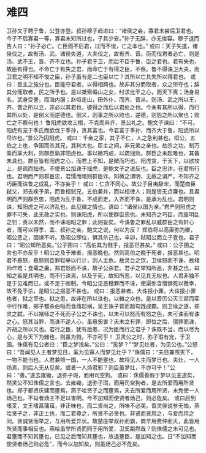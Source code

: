 # 难四
卫孙文子聘于鲁，公登亦登。叔孙穆子趋进曰：“诸侯之会，寡君未尝后卫君也。今子不后寡君一等，寡君未知所过也，子其少安。”孙子无辞，亦无悛容。穆子退而告人曰：“孙子必亡。亡臣而不后君，过而不悛，亡之本也。”
或曰：天子失道，诸侯伐之，故有汤、武。诸侯失道，大夫伐之，故有齐、晋。臣而伐君者必亡，则是汤、武不王，晋、齐不立也。孙子君于卫，而后不臣于鲁，臣之君也。君有失也，故臣有得也。不命亡于有失之君，而命亡于有得之臣，不察。鲁不得诛卫大夫，而卫君之明不知不悛之臣，孙子虽有是二也臣以亡？其所以亡其失所以得君也。
或曰：臣主之施分也。臣能夺君者，以得相踦也。故非其分而取者，众之所夺也；辞其分而取者，民之所予也。是以桀索崏山之女，纣求比干之心，而天下离；汤身易名，武身受詈，而海内服；赵咺走山，田外仆，而齐、晋从。则汤、武之所以王，齐、晋之所以立，非必以其君也，彼得之而后以君处之也。今未有其所以得，而行其所以处，是倒义而逆德也。倒义，则事之所以败也，逆德，则怨之所以聚也；败亡之不察何也！
鲁阳虎欲攻三桓，不克而奔齐，景公礼之。鲍文子谏曰：“不可。阳虎有宠于季氏而欲伐于季孙，贪其富也。今君富于季孙，而齐大于鲁，阳虎所以尽诈也。”景公乃囚阳虎。
或曰：千金之家，其子不仁，人之急利甚也。桓公，五伯之上也，争国而杀其兄，其利大也。臣主之间，非兄弟之亲也。劫杀之功，制万乘而享大利，则群臣孰非阳虎也。事以微巧成，以疏拙败。群臣之未起难也，其备未具也。群臣皆有阳虎之心，而君上不知，是微而巧也。阳虎贪，于天下，以欲攻上，是疏而拙也。不使景公加诛于拙虎，是鲍文子之说反也。臣之忠诈，在君所行也。君明而严则群臣忠，君懦而暗则群臣诈。知微之谓明，无赦之谓严。不知齐之巧臣而诛鲁之成乱，不亦妄乎！
或曰：仁贪不同心。故公子目夷辞宋，而楚商臣弑父，郑去疾予弟，而鲁桓弑兄，五伯兼并，而以桓律人；则是皆无贞廉也。且君明而严则群臣忠，阳虎为乱于鲁，不成而走，入齐而不诛，是承为乱也。君明则诛，知阳虎之可以济乱也，此见微之情也。语曰：“诸侯以国为亲。”君严则阳虎之罪不可失，此无赦之实也。则诛阳虎，所以使群臣忠也。未知齐之巧臣，而废明乱之罚；责以未然，而不诛昭昭之罪；此则妄矣。今诛鲁之罪乱以威群臣之有奸心者，而可以得季、孟、叔孙之亲，鲍文之说，何以为反？
郑伯将以高渠弥为卿，昭公恶之，固谏不听。及昭公即位，惧其杀己也，辛卯，弑昭公而立子亶也。君子曰：“昭公知所恶矣。”公子圉曰：“高伯其为戮乎，报恶已甚矣。”
或曰：公子圉之言也不亦反乎！昭公之及于难者，报恶晚也。然则高伯之晚于死者，报恶甚也。明君不悬怒，悬怒则臣罪轻举以行计，则人主危。故灵台之饮，卫侯怒而不诛，故褚师作难；食鼋之羹，郑君怒而不诛，故子公杀君。君子之举知所恶，非甚之也，曰知之若是其明也，而不行诛焉，以及于死，故知所恶，以见其无权也。人君非独不足于见难而已，或不足于断制。今昭公见恶稽罪而不诛，使渠弥含憎惧死以徼幸，故不免于杀，是昭公之报恶不甚也。
或曰：报恶甚者，大诛报小罪。大诛报小罪也者，狱之至也。狱之患，故非在所以诛也，以雠之众也。是以晋厉公灭三郤而栾中行作难，郑子都杀伯咺而食鼎起祸，吴王诛子胥而越句践成霸。则卫侯之逐，郑灵之弑，不以褚师之不死而子公之不诛也，以未可以怒而有怒之色，未可诛而有诛之心。怒其当罪，而诛不逆人心，虽悬奚害？夫未立有罪，即位之后，宿罪而诛，齐胡之所以灭也。君行之臣，犹有后患，况为臣而行之君乎？诛既不当，而以尽为心，是与天下为雠也，则虽为戮，不亦可乎！
卫灵公之时，弥子瑕有宠，于卫国。侏儒有见公者曰：“臣之梦浅矣。”公曰：“奚梦？”“梦见灶者，为见公也。”公怒曰：“吾闻见人主者梦见日，奚为见寡人而梦见灶乎？”侏儒曰：“夫日兼照天下，一物不能当也。人君兼照一国，一人不能壅也，故将见人主而梦日也。夫灶，一人炀焉，则后人无从见矣。或者一人炀君邪？则臣虽梦灶，不亦可乎！”公曰：“善。”遂去雍锄，退弥子瑕，而用司空狗。
或曰：侏儒善假于梦以见主道矣，然灵公不知侏儒之言也。去雍锄，退弥子瑕，而用司空狗者，是去所爱而用所贤也。郑子都贤庆建而壅焉，燕子哙贤子之而壅焉，夫去所爱而用所贤，未免使一人炀己也。不肖者炀主不足以害明，今不加知而使贤者炀己，则必危矣。
或曰屈到嗜芰，文王嗜菖蒲葅，非正味也，而二贤尚之，所味不必美。晋灵侯说参无恤，燕哙贤子之，非正士也，而二君尊之，所贤不必贤也。非贤而贤用之，与爱而用之同。贤诚贤而举之，与用所爱异状。故楚庄举叔孙而霸，商辛用费仲而灭，此皆用所贤而事相反也。燕哙虽举所贤而同于用所爱，卫奚距然哉？则侏儒之未可见也。君壅而不知其壅也，已见之后而知其壅也，故退壅臣，是加知之也。日“不加知而使贤者炀己则必危”，而今以加知矣，则虽炀己必不危矣。
